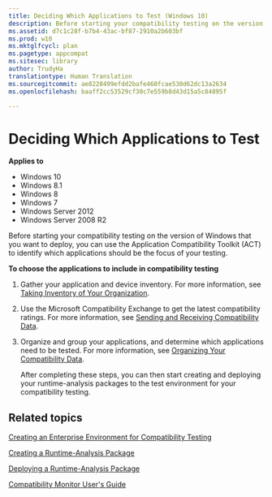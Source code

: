 ```yaml
---
title: Deciding Which Applications to Test (Windows 10)
description: Before starting your compatibility testing on the version of Windows that you want to deploy, you can use the Application Compatibility Toolkit (ACT) to identify which applications should be the focus of your testing.
ms.assetid: d7c1c28f-b7b4-43ac-bf87-2910a2b603bf
ms.prod: w10
ms.mktglfcycl: plan
ms.pagetype: appcompat
ms.sitesec: library
author: TrudyHa
translationtype: Human Translation
ms.sourcegitcommit: ae8220499efdd2bafe460fcae530d62dc13a2634
ms.openlocfilehash: baaff2cc53529cf30c7e559b8d43d15a5c84895f

---
```


# Deciding Which Applications to Test


**Applies to**

-   Windows 10
-   Windows 8.1
-   Windows 8
-   Windows 7
-   Windows Server 2012
-   Windows Server 2008 R2

Before starting your compatibility testing on the version of Windows that you want to deploy, you can use the Application Compatibility Toolkit (ACT) to identify which applications should be the focus of your testing.

**To choose the applications to include in compatibility testing**

1.  Gather your application and device inventory. For more information, see [Taking Inventory of Your Organization](taking-inventory-of-your-organization.md).

2.  Use the Microsoft Compatibility Exchange to get the latest compatibility ratings. For more information, see [Sending and Receiving Compatibility Data](sending-and-receiving-compatibility-data.md).

3.  Organize and group your applications, and determine which applications need to be tested. For more information, see [Organizing Your Compatibility Data](organizing-your-compatibility-data.md).

    After completing these steps, you can then start creating and deploying your runtime-analysis packages to the test environment for your compatibility testing.

## Related topics


[Creating an Enterprise Environment for Compatibility Testing](creating-an-enterprise-environment-for-compatibility-testing.md)

[Creating a Runtime-Analysis Package](creating-a-runtime-analysis-package.md)

[Deploying a Runtime-Analysis Package](deploying-a-runtime-analysis-package.md)

[Compatibility Monitor User's Guide](compatibility-monitor-users-guide.md)

 

 








<!--HONumber=Jun16_HO4-->


